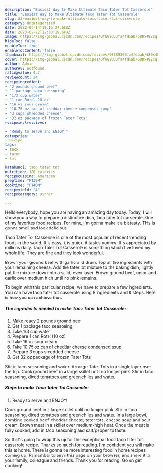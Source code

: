 ```yaml
---
description: "Easiest Way to Make Ultimate Taco Tater Tot Casserole"
title: "Easiest Way to Make Ultimate Taco Tater Tot Casserole"
slug: 22-easiest-way-to-make-ultimate-taco-tater-tot-casserole
category: Uncategorized
date: 2022-06-14T19:16:27.688Z
date: 2023-02-22T12:30:19.683Z
image: https://img-global.cpcdn.com/recipes/0f689303fa4fdaab/680x482cq70/taco-tater-tot-casserole-recipe-main-photo.jpg
hideToc: false
enableToc: true
enableTocContent: false
thumbnail: https://img-global.cpcdn.com/recipes/0f689303fa4fdaab/680x482cq70/taco-tater-tot-casserole-recipe-main-photo.jpg
cover: https://img-global.cpcdn.com/recipes/0f689303fa4fdaab/680x482cq70/taco-tater-tot-casserole-recipe-main-photo.jpg
author: Admin
authorAv: notfound
ratingvalue: 4.7
reviewcount: 24
recipeingredient:
- "2 pounds ground beef"
- "1 package taco seasoning"
- "1/3 cup water"
- "1 can Rotel 10 oz"
- "16 oz sour cream"
- "10.75 oz can of cheddar cheese condensed soup"
- "3 cups shredded cheese"
- "32 oz package of frozen Tater Tots"
recipeinstructions:

- "Ready to serve and ENJOY!"
categories:
- Recipe
tags:
- taco
- tater
- tot

katakunci: taco tater tot 
nutrition: 180 calories
recipecuisine: American
preptime: "PT39M"
cooktime: "PT40M"
recipeyield: "4"
recipecategory: Dinner

---
```



Hello everybody, hope you are having an amazing day today. Today, I will show you a way to prepare a distinctive dish, taco tater tot casserole. One of my favorites food recipes. For mine, I'm gonna make it a bit tasty. This is gonna smell and look delicious.

Taco Tater Tot Casserole is one of the most popular of recent trending foods in the world. It is easy, it is quick, it tastes yummy. It's appreciated by millions daily. Taco Tater Tot Casserole is something which I've loved my whole life. They are fine and they look wonderful.

Brown your ground beef with garlic and drain. Top all the ingredients with your remaining cheese. Add the tater tot mixture to the baking dish; lightly pat the mixture down into a solid, even layer. Brown ground beef, onion and garlic over medium high until no pink remains.


To begin with this particular recipe, we have to prepare a few ingredients. You can have taco tater tot casserole using 8 ingredients and 0 steps. Here is how you can achieve that.

<!--inarticleads1-->

##### The ingredients needed to make Taco Tater Tot Casserole:

1. Make ready 2 pounds ground beef
1. Get 1 package taco seasoning
1. Take 1/3 cup water
1. Prepare 1 can Rotel (10 oz)
1. Take 16 oz sour cream
1. Take 10.75 oz can of cheddar cheese condensed soup
1. Prepare 3 cups shredded cheese
1. Get 32 oz package of frozen Tater Tots


Stir in taco seasoning and water. Arrange Tater Tots in a single layer over the top. Cook ground beef in a large skillet until no longer pink. Stir in taco seasoning, diced tomatoes and green chiles and water. 

<!--inarticleads2-->

##### Steps to make Taco Tater Tot Casserole:


1. Ready to serve and ENJOY!

Cook ground beef in a large skillet until no longer pink. Stir in taco seasoning, diced tomatoes and green chiles and water. In a large bowl, combine cooked beef, cheddar cheese, tater tots, cheese soup and sour cream. Brown meat in a skillet over medium-high heat. Once the meat is fully cooked, add in taco seasoning and salt/pepper to taste. 

So that's going to wrap this up for this exceptional food taco tater tot casserole recipe. Thanks so much for reading. I'm confident you will make this at home. There is gonna be more interesting food in home recipes coming up. Remember to save this page on your browser, and share it to your family, colleague and friends. Thank you for reading. Go on get cooking!
